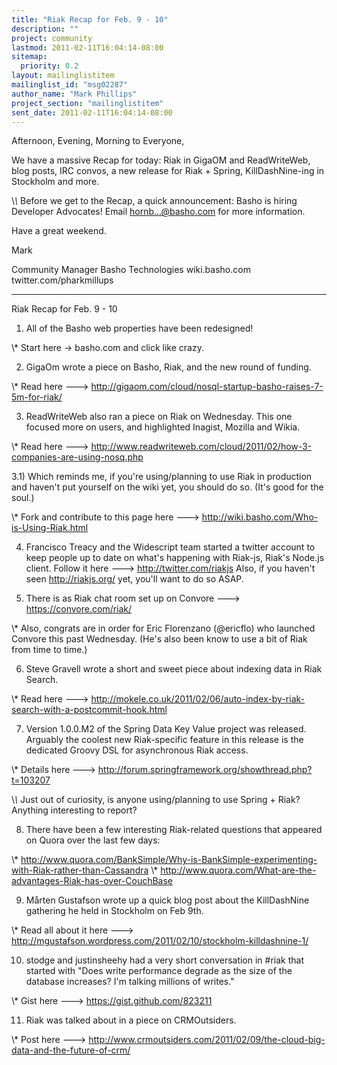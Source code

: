 ```yaml
---
title: "Riak Recap for Feb. 9 - 10"
description: ""
project: community
lastmod: 2011-02-11T16:04:14-08:00
sitemap:
  priority: 0.2
layout: mailinglistitem
mailinglist_id: "msg02287"
author_name: "Mark Phillips"
project_section: "mailinglistitem"
sent_date: 2011-02-11T16:04:14-08:00
---
```



Afternoon, Evening, Morning to Everyone,

We have a massive Recap for today: Riak in GigaOM and ReadWriteWeb,
blog posts, IRC convos, a new release for Riak + Spring,
KillDashNine-ing in Stockholm and more.

\\*\\* Before we get to the Recap, a quick announcement: Basho is hiring
Developer Advocates! Email hornb...@basho.com for more information.

Have a great weekend.

Mark

Community Manager
Basho Technologies
wiki.basho.com
twitter.com/pharkmillups

---

Riak Recap for Feb. 9 - 10

1) All of the Basho web properties have been redesigned!

\\* Start here -&gt; basho.com and click like crazy.

2) GigaOm wrote a piece on Basho, Riak, and the new round of funding.

\\* Read here ---&gt;
http://gigaom.com/cloud/nosql-startup-basho-raises-7-5m-for-riak/

3) ReadWriteWeb also ran a piece on Riak on Wednesday. This one
focused more on users, and highlighted Inagist, Mozilla and Wikia.

\\* Read here ---&gt;
http://www.readwriteweb.com/cloud/2011/02/how-3-companies-are-using-nosq.php

3.1) Which reminds me, if you're using/planning to use Riak in
production and haven't put yourself on the wiki yet, you should do so.
(It's good for the soul.)

\\* Fork and contribute to this page here ---&gt;
http://wiki.basho.com/Who-is-Using-Riak.html

4) Francisco Treacy and the Widescript team started a twitter account
to keep people up to date on what's happening with Riak-js, Riak's
Node.js client. Follow it here ---&gt; http://twitter.com/riakjs Also, if
you haven't seen http://riakjs.org/ yet, you'll want to do so ASAP.

5) There is as Riak chat room set up on Convore ---&gt; https://convore.com/riak/

\\* Also, congrats are in order for Eric Florenzano (@ericflo) who
launched Convore this past Wednesday. (He's also been know to use a
bit of Riak from time to time.)

6) Steve Gravell wrote a short and sweet piece about indexing data in
Riak Search.

\\* Read here ---&gt;
http://mokele.co.uk/2011/02/06/auto-index-by-riak-search-with-a-postcommit-hook.html

7) Version 1.0.0.M2 of the Spring Data Key Value project was released.
Arguably the coolest new Riak-specific feature in this release is the
dedicated Groovy DSL for asynchronous Riak access.

\\* Details here ---&gt; http://forum.springframework.org/showthread.php?t=103207

\\*\\* Just out of curiosity, is anyone using/planning to use Spring +
Riak? Anything interesting to report?

8) There have been a few interesting Riak-related questions that
appeared on Quora over the last few days:

\\* 
http://www.quora.com/BankSimple/Why-is-BankSimple-experimenting-with-Riak-rather-than-Cassandra
\\* http://www.quora.com/What-are-the-advantages-Riak-has-over-CouchBase

9) Mårten Gustafson wrote up a quick blog post about the KillDashNine
gathering he held in Stockholm on Feb 9th.

\\* Read all about it here ---&gt;
http://mgustafson.wordpress.com/2011/02/10/stockholm-killdashnine-1/

10) stodge and justinsheehy had a very short conversation in #riak
that started with "Does write performance degrade as the size of the
database increases? I'm talking millions of writes."

\\* Gist here ---&gt; https://gist.github.com/823211

11) Riak was talked about in a piece on CRMOutsiders.

\\* Post here ---&gt;
http://www.crmoutsiders.com/2011/02/09/the-cloud-big-data-and-the-future-of-crm/


